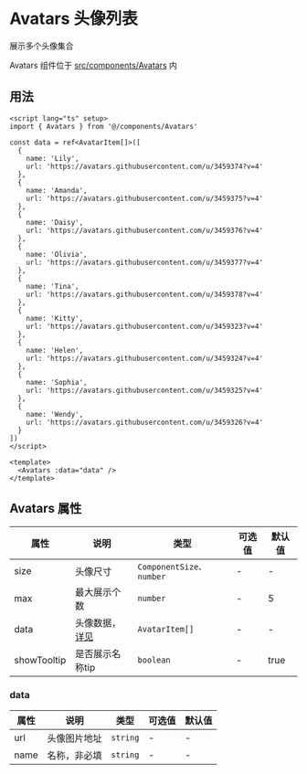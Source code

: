 # Avatars 头像列表

展示多个头像集合

Avatars 组件位于 [src/components/Avatars](https://github.com/syh-micro-build/mb-admin/tree/main/src/components/Avatars) 内

## 用法


```vue
<script lang="ts" setup>
import { Avatars } from '@/components/Avatars'

const data = ref<AvatarItem[]>([
  {
    name: 'Lily',
    url: 'https://avatars.githubusercontent.com/u/3459374?v=4'
  },
  {
    name: 'Amanda',
    url: 'https://avatars.githubusercontent.com/u/3459375?v=4'
  },
  {
    name: 'Daisy',
    url: 'https://avatars.githubusercontent.com/u/3459376?v=4'
  },
  {
    name: 'Olivia',
    url: 'https://avatars.githubusercontent.com/u/3459377?v=4'
  },
  {
    name: 'Tina',
    url: 'https://avatars.githubusercontent.com/u/3459378?v=4'
  },
  {
    name: 'Kitty',
    url: 'https://avatars.githubusercontent.com/u/3459323?v=4'
  },
  {
    name: 'Helen',
    url: 'https://avatars.githubusercontent.com/u/3459324?v=4'
  },
  {
    name: 'Sophia',
    url: 'https://avatars.githubusercontent.com/u/3459325?v=4'
  },
  {
    name: 'Wendy',
    url: 'https://avatars.githubusercontent.com/u/3459326?v=4'
  }
])
</script>

<template>
  <Avatars :data="data" />
</template>

```

## Avatars 属性<span id="Avatars"></span>

| 属性 | 说明 | 类型 | 可选值 | 默认值 |
| ---- | ---- | ---- | ---- | ---- |
| size | 头像尺寸 | `ComponentSize、number` | - | - |
| max | 最大展示个数 | `number` | - | 5 |
| data | 头像数据，[详见](#data) | `AvatarItem[]` | - | - |
| showTooltip | 是否展示名称tip | `boolean` | - | true |

### data<span id="data"></span>

| 属性 | 说明 | 类型 | 可选值 | 默认值 |
| ---- | ---- | ---- | ---- | ---- |
| url | 头像图片地址 | `string` | - | - |
| name | 名称，非必填 | `string` | - | - |
